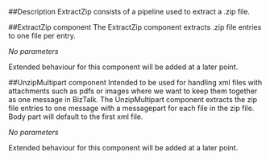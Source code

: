 ##Description
ExtractZip consists of a pipeline used to extract a .zip file.

##ExtractZip component
The ExtractZip component extracts .zip file entries to one file per entry. 

_No parameters_

Extended behaviour for this component will be added at a later point.

##UnzipMultipart component
Intended to be used for handling xml files with attachments such as pdfs or images where we want to keep them together as one message in BizTalk.
The UnzipMultipart component extracts the zip file entries to one message with a messagepart for each file in the zip file. Body part will default to the first xml file.

_No parameters_

Extended behaviour for this component will be added at a later point.
